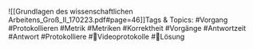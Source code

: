 
![[Grundlagen des wissenschaftlichen Arbeitens_Groß_II_170223.pdf#page=46]]Tags & Topics:
   #Vorgang
   #Protokollieren
   #Metrik
   #Metriken
   #Korrektheit
   #Vorgänge
   #Antwortzeit
   #Antwort
   #Protokolliere
   #Videoprotokolle
   #Lösung